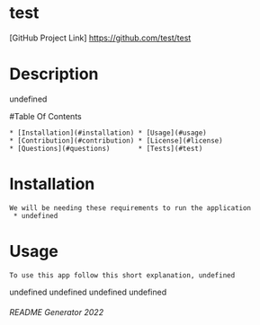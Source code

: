 
  # test

  [GitHub Project Link] https://github.com/test/test

  # Description

  undefined

  #Table Of Contents

    * [Installation](#installation) * [Usage](#usage)
    * [Contribution](#contribution) * [License](#license) 
    * [Questions](#questions)       * [Tests](#test) 
  
  # Installation 

    We will be needing these requirements to run the application
     * undefined

  # Usage

    To use this app follow this short explanation, undefined

  undefined
  undefined
  undefined
  undefined

  ###### README Generator 2022 
